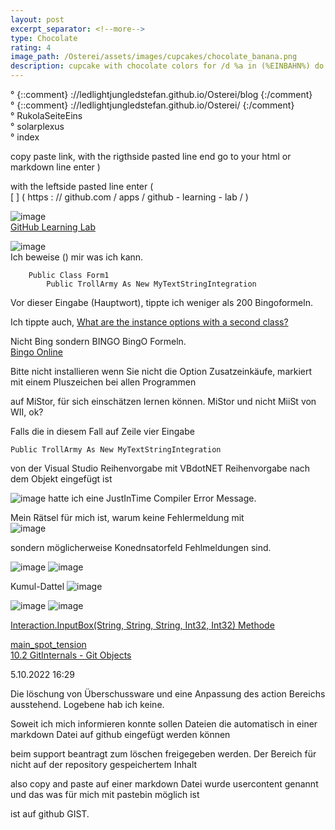 ```yaml
---
layout: post
excerpt_separator: <!--more-->
type: Chocolate
rating: 4
image_path: /Osterei/assets/images/cupcakes/chocolate_banana.png
description: cupcake with chocolate colors for /d %a in (%EINBAHN%) do dir /b %a
---
```

° {::comment} ://ledlightjungledstefan.github.io/Osterei/blog {:/comment}
<br>
° {::comment} ://ledlightjungledstefan.github.io/Osterei/ {:/comment}
<br>
° RukolaSeiteEins
<br>
° solarplexus
<br>
° index

copy paste link, with the rigthside pasted line end
go to your html or markdown line enter )

with the leftside pasted line enter (<br>
[ ] ( https : // github.com / apps / github - learning - lab / )

![image](https://user-images.githubusercontent.com/75255909/195904949-e8244fc6-8b7d-412c-92dc-4cd971eb95b4.png)<br>
[GitHub Learning Lab](https://github.com/apps/github-learning-lab)

![image](https://user-images.githubusercontent.com/75255909/195904010-5a830101-de38-4bac-b534-536701388370.png)<br>
Ich beweise () mir was ich kann.

        Public Class Form1
            Public TrollArmy As New MyTextStringIntegration

Vor dieser Eingabe (Hauptwort), tippte ich weniger als 200
Bingoformeln.

Ich tippte auch,
[What are the instance options with a second class?](https://learn.microsoft.com/en-us/answers/questions/1047915/what-are-the-instance-options-with-a-second-class.html)

Nicht Bing sondern BINGO BingO Formeln.<br>
[Bingo Online](https://www.microsoft.com/de-at/p/bingo-online/9nblggh4wst1?activetab=pivot:overviewtab)

Bitte nicht installieren wenn Sie nicht die Option Zusatzeinkäufe,
markiert mit einem Pluszeichen bei allen Programmen

auf MiStor, für sich einschätzen lernen können.
MiStor und nicht MiiSt von WII, ok?

Falls die in diesem Fall auf Zeile vier Eingabe

    Public TrollArmy As New MyTextStringIntegration
    
von der Visual Studio Reihenvorgabe mit VBdotNET Reihenvorgabe
nach dem Objekt eingefügt ist

![image](https://user-images.githubusercontent.com/75255909/195789199-af2c344b-4731-4559-9a65-1995599f72a1.png)
hatte ich eine JustInTime Compiler Error Message.

Mein Rätsel für mich ist, warum keine Fehlermeldung mit<br>
![image](https://user-images.githubusercontent.com/75255909/195790324-b70d78d9-1ccf-4df4-b383-123b1afe0d6a.png)

sondern möglicherweise Konednsatorfeld Fehlmeldungen
sind.
<!------>

![image](https://user-images.githubusercontent.com/75255909/193558846-d34c296f-3cbe-4566-9606-21305235cf31.png)
![image](https://user-images.githubusercontent.com/75255909/193559632-14f0cf35-3417-4bdf-a505-685634ea8ce4.png)

Kumul-Dattel
![image](https://user-images.githubusercontent.com/75255909/193556849-671685b7-aa5c-4994-8633-4ca0d7457d38.png)<br>

<!------>
![image](https://user-images.githubusercontent.com/75255909/195893924-3550e2d2-4294-42a3-a574-ca05a4c1d594.png)
![image](https://user-images.githubusercontent.com/75255909/195894313-42b2412d-b37d-460e-b10e-b8452ad4fd55.png)

[Interaction.InputBox(String, String, String, Int32, Int32) Methode](https://learn.microsoft.com/de-de/dotnet/api/microsoft.visualbasic.interaction.inputbox?view=net-6.0)
<!------>

[main_spot_tension](https://ledlightjungledstefan.github.io/Osterei/)<br>
[10.2 GitInternals - Git Objects](https://git-scm.com/book/en/v2/Git-Internals-Git-Objects)

5.10.2022
16:29

Die löschung von Überschussware und eine Anpassung des action
Bereichs ausstehend. Logebene hab ich keine.

Soweit ich mich informieren konnte sollen Dateien die automatisch
in einer markdown Datei auf github eingefügt werden können

beim support beantragt zum löschen freigegeben werden.
Der Bereich für nicht auf der repository gespeichertem Inhalt

also copy and paste auf einer markdown Datei wurde usercontent
genannt und das was für mich mit pastebin möglich ist

ist auf github GIST.<br>
